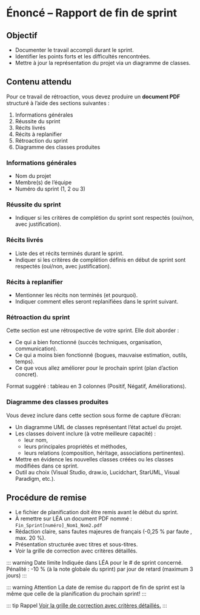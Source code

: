 # Énoncé – Rapport de fin de sprint

## Objectif
- Documenter le travail accompli durant le sprint.
- Identifier les points forts et les difficultés rencontrées.
- Mettre à jour la représentation du projet via un diagramme de classes.

## Contenu attendu
Pour ce travail de rétroaction, vous devez produire un **document PDF**  structuré à l’aide des sections suivantes :
1) Informations générales
2) Réussite du sprint
3) Récits livrés
4) Récits à replanifier
5) Rétroaction du sprint
6) Diagramme des classes produites


### Informations générales
- Nom du projet
- Membre(s) de l’équipe
- Numéro du sprint (1, 2 ou 3)

### Réussite du sprint
- Indiquer si les critères de complétion du sprint sont respectés (oui/non, avec justification).

### Récits livrés
- Liste des et récits terminés durant le sprint.
- Indiquer si les critères de complétion définis en début de sprint sont respectés (oui/non, avec justification).

### Récits à replanifier
- Mentionner les récits non terminés (et pourquoi).
- Indiquer comment elles seront replanifiées dans le sprint suivant.

### Rétroaction du sprint
Cette section est une rétrospective de votre sprint. Elle doit aborder :
- Ce qui a bien fonctionné (succès techniques, organisation, communication).
- Ce qui a moins bien fonctionné (bogues, mauvaise estimation, outils, temps).
- Ce que vous allez améliorer pour le prochain sprint (plan d’action concret).

Format suggéré : tableau en 3 colonnes (Positif, Négatif, Améliorations).

### Diagramme des classes produites
Vous devez inclure dans cette section sous forme de capture d’écran:

- Un diagramme UML de classes représentant l’état actuel du projet.
- Les classes doivent inclure (à votre meilleure capacité) :
  - leur nom,
  - leurs principales propriétés et méthodes,
  - leurs relations (composition, héritage, associations pertinentes).
- Mettre en évidence les nouvelles classes créées ou les classes modifiées dans ce sprint.
- Outil au choix (Visual Studio, draw.io, Lucidchart, StarUML, Visual Paradigm, etc.).

## Procédure de remise
- Le fichier de planification doit être remis avant le début du sprint.
- À remettre sur LÉA un document PDF nommé : `Fin_Sprint[numéro]_Nom1_Nom2.pdf` 
- Rédaction claire, sans fautes majeures de français (-0,25 % par faute , max. 20 %).
- Présentation structurée avec titres et sous-titres.
- Voir la grille de correction avec critères détaillés.

::: warning Date limite
Indiquée dans LÉA pour le # de sprint concerné.    
Pénalité : -10 % (à la note globale du sprint) par jour de retard (maximum 3 jours)
:::

::: warning Attention
La date de remise du rapport de fin de sprint est la même que celle de la planification du prochain sprint!
:::

::: tip Rappel
[Voir la grille de correction avec critères détaillés.](../grilles/grille-sprint.md)
:::
